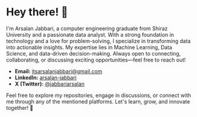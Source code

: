 # Hey there! 👋

I'm Arsalan Jabbari, a computer engineering graduate from Shiraz University and a passionate data analyst. With a strong foundation in technology and a love for problem-solving, I specialize in transforming data into actionable insights. My expertise lies in Machine Learning, Data Science, and data-driven decision-making. Always open to connecting, collaborating, or discussing exciting opportunities—feel free to reach out!

- **Email:** itsarsalanjabbari@gmail.com
- **LinkedIn:** [arsalan-jabbari](https://www.linkedin.com/in/arsalan-jabbari/) 
- **X (Twitter):** [@jabbariarsalan](https://twitter.com/jabbariarsalan) 

<!---
## GitHub Stats 📊

![Arsalan Jabbari's GitHub Stats](https://github-readme-stats.vercel.app/api?username=arsalanjabbari&show_icons=true&count_private=true&theme=radical)
![Most Used Languages](https://github-readme-stats.vercel.app/api/top-langs/?username=arsalanjabbari&hide_border=true&layout=donut&theme=radical)


## Hobbies 🎉

While I'm fully immersed in the world of tech, life is all about balance. Beyond coding and algorithms, you'll find me:

- Hanging out with friends 🕺
- Traveling and exploring new places 🌍
- Immersed in the pages of captivating books 📚
- Pushing myself at the gym 💪
- Kicking around a soccer ball ⚽
- Hiking through nature's beauty 🏞️

## Soft Skills ✨

My journey isn't just about technical prowess. I've honed several soft skills that enable me to thrive in various scenarios:

- **Teamwork:** Collaborating with diverse minds to achieve common goals.
- **Leadership:** Guiding and inspiring others to reach their potential.
- **Time Management:** Efficiently juggling tasks to make the most of every moment.
- **Meticulous:** Paying attention to detail and ensuring precision in all endeavors.
-->

<!--- ## Vision and Future 🌟

In this dynamic world, I'm dedicated to continuous learning and growth. My goal is to make a tangible impact in the tech realm. By harnessing my skills, particularly in Machine Learning and Data Science, I aspire to create innovative solutions that drive positive change. With an unwavering work ethic and a penchant for pushing boundaries, I'm excited about the journey ahead.
--->
Feel free to explore my repositories, engage in discussions, or connect with me through any of the mentioned platforms. Let's learn, grow, and innovate together! 🚀
